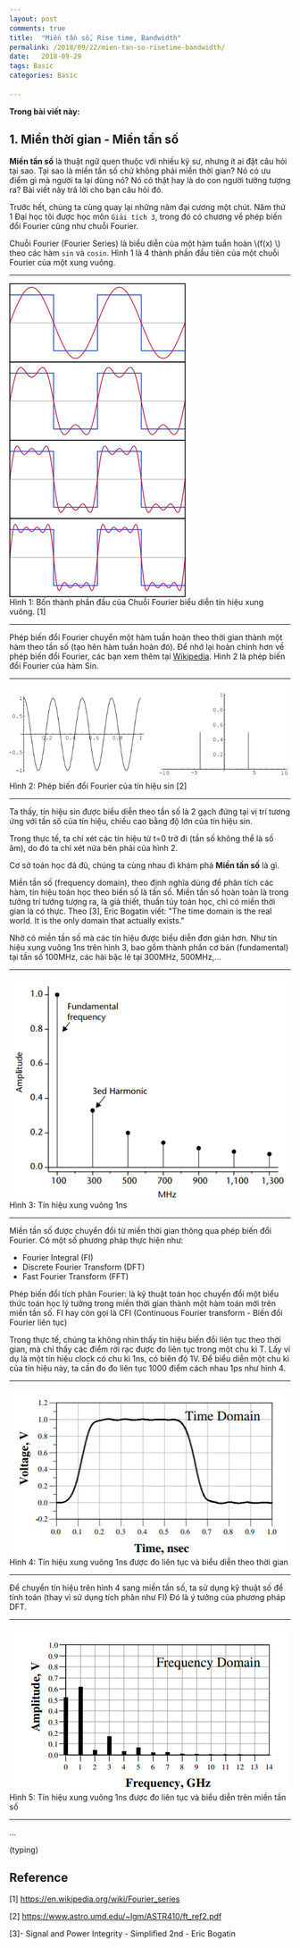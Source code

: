 ```yaml
---
layout: post
comments: true
title:  "Miền tần số, Rise time, Bandwidth"
permalink: /2018/09/22/mien-tan-so-risetime-bandwidth/
date:   2018-09-29
tags: Basic
categories: Basic

---
```


**Trong bài viết này:** 



<a name="-gioi-thieu"></a>

## 1. Miền thời gian - Miền tần số
<!-- Trong bài viết này tôi trình bày về miền thời gian và  -->
**Miền tần số** là thuật ngữ quen thuộc với nhiều kỹ sư, nhưng ít ai đặt câu hỏi tại sao. Tại sao là miền tần số chứ không phải miền thời gian? Nó có ưu điểm gì mà người ta lại dùng nó? Nó có thật hay là do con người tưởng tượng ra? Bài viết này trả lời cho bạn câu hỏi đó. 

Trước hết, chúng ta cùng quay lại những năm đại cương một chút. Năm thứ 1 Đại học tôi được học môn `Giải tích 3`, trong đó có chương về phép biến đổi Fourier cũng như chuỗi Fourier.

Chuỗi Fourier (Fourier Series) là biểu diễn của một hàm tuần hoàn \\(f(x) \\) theo các hàm `sin` và `cosin`. Hình 1 là 4 thành phần đầu tiên của một chuỗi Fourier của một xung vuông.

<hr>
<div class="imgcap">
 <img src ="/assets/2/2_fourier_series.png" align = "center" width = "">
 <div class = "thecap"> Hình 1: Bốn thành phần đầu của Chuỗi Fourier biểu diễn tín hiệu xung vuông. [1] </div>
</div>
<hr>

Phép biến đổi Fourier chuyển một hàm tuần hoàn theo thời gian thành một hàm theo tần số (tạo hên hàm tuần hoàn đó). Để nhớ lại hoàn chỉnh hơn về phép biến đổi Fourier, các bạn xem thêm tại [Wikipedia][wiki]. Hình 2 là phép biến đổi Fourier của hàm Sin.

<hr>
<div class="imgcap">
 <img src ="/assets/2/2_fs_sin.png" align = "center" width = "">
 <div class = "thecap"> Hình 2: Phép biến đổi Fourier của tín hiệu sin [2] </div>
</div>
<hr>

Ta thấy, tín hiệu sin được biểu diễn theo tần số là 2 gạch đứng tại vị trí tương ứng với tần số của tín hiệu, chiều cao bằng độ lớn của tín hiệu sin. 

Trong thực tế, ta chỉ xét các tín hiệu từ t=0 trở đi (tần số không thể là số âm), do đó ta chỉ xét nửa bên phải của hình 2.

Cơ sở toán học đã đủ, chúng ta cùng nhau đi khám phá **Miền tần số** là gì.

Miền tần số (frequency domain), theo định nghĩa dùng để phân tích các hàm, tín hiệu toán học theo biến số là tần số. Miền tần số hoàn toàn là trong tưởng trí tưởng tượng ra, là giả thiết, thuần túy toán học, chỉ có miền thời gian là có thực. Theo [3], Eric Bogatin viết: "The time domain is the real world. It is the only domain that actually exists."

Nhờ có miền tần số mà các tín hiệu được biểu diễn đơn giản hơn. Như tín hiệu xung vuông 1ns trên hình 3, bao gồm thành phần cơ bản (fundamental) tại tần số 100MHz, các hài bậc lẻ tại 300MHz, 500MHz,...

<hr>
<div class="imgcap">
 <img src ="/assets/2/2_square.PNG" align = "center" width = "">
 <div class = "thecap"> Hình 3: Tín hiệu xung vuông 1ns </div>
</div>
<hr>

Miền tần số được chuyển đổi từ miền thời gian thông qua phép biến đổi Fourier. Có một số phương pháp thực hiện như:

* Fourier Integral (FI)
* Discrete Fourier Transform (DFT)
* Fast Fourier Transform (FFT)

Phép biến đổi tích phân Fourier: là kỹ thuật toán học chuyển đổi một biểu thức toán học lý tưởng trong miền thời gian thành một hàm toán mới trên miền tần số. FI hay còn gọi là CFI (Continuous Fourier transform - Biến đổi Fourier liên tục)

Trong thực tế, chúng ta không nhìn thấy tín hiệu biến đổi liên tục theo thời gian, mà chỉ thấy các điểm rời rạc được đo liên tục trong một chu kì T. Lấy ví dụ là một tín hiệu clock có chu kì 1ns, có biên độ 1V. Để biểu diễn một chu kì của tín hiệu này, ta cần đo đo liên tục 1000 điểm cách nhau 1ps như hình 4.

<hr>
<div class="imgcap">
 <img src ="/assets/2/2_1ns_pulse.PNG" align = "center" width = "">
 <div class = "thecap"> Hình 4: Tín hiệu xung vuông 1ns được đo liên tục và biểu diễn theo thời gian</div>
</div>
<hr>

Để chuyển tín hiệu trên hình 4 sang miền tần số, ta sử dụng kỹ thuật số để tính toán (thay vì sử dụng tích phân như FI)
Đó là ý tưởng của phương pháp DFT. 

<hr>
<div class="imgcap">
 <img src ="/assets/2/2_1ns_pulse_fd.PNG" align = "center" width = "">
 <div class = "thecap"> Hình 5: Tín hiệu xung vuông 1ns được đo liên tục và biểu diễn trên miền tần số</div>
</div>
<hr>



...

(typing)


<!-- <a name="-dinh-nghia"></a>
## 2. 
 -->



## Reference
[1] https://en.wikipedia.org/wiki/Fourier_series

[2] https://www.astro.umd.edu/~lgm/ASTR410/ft_ref2.pdf

[3]- Signal and Power Integrity - Simplified 2nd - Eric Bogatin


<!-- ========================== -->
[wiki]: https://en.wikipedia.org/wiki/Fourier_transform